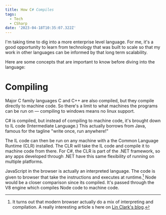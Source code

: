 ```yaml
---
title: How C# Compiles
tags:
  - Tech
  - CSharp
date: '2023-04-18T10:35:07.322Z'
---
```


I'm taking time to dig into a more enterprise level language. For me, it's a good opportunity to learn from technology that was built to scale so that my work in other languages can be informed by that long term scalability.

Here are some concepts that are important to know before diving into the language:

# Compiling

Major C family languages C and C++ are also compiled, but they compile directly to machine code. So there's a limit to what machines the programs can be run on — compiling to windows means no linux support.

C# is compiled, but instead of compiling to machine code, it's brought down to IL code (Intermediate Language.) This actually borrows from Java, famous for the tagline "write once, run anywhere!"

The IL code can then be run on any machine with a the Common Language Runtime (CLR) installed. The CLR will take the IL code and compile it to machine code from there. For C#, the CLR is part of the .NET framework, so any apps developed through .NET have this same flexibility of running on multiple platforms.

JavaScript in the browser is actually an interpreted language. The code is given to browser that take the instructions and executes at runtime.[^1] Node would be a closer comparison since its compiled. It's passed through the V8 engine which compiles Node code to machine code.

[^1]: It turns out that modern browser actually do a mix of interpreting and compilation. A really interesting article s here on [Lin Clark's blog](https://hacks.mozilla.org/2017/02/a-crash-course-in-just-in-time-jit-compilers/).
